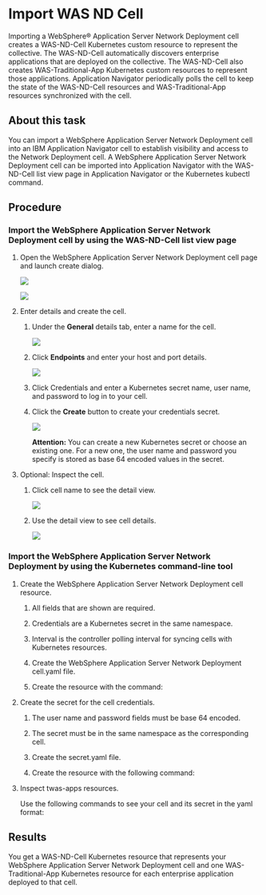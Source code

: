 # Import WAS ND Cell  

Importing a WebSphere® Application Server Network Deployment cell creates a WAS-ND-Cell Kubernetes custom resource to 
represent the collective. The WAS-ND-Cell automatically discovers enterprise applications that are deployed on the collective.
The WAS-ND-Cell also creates WAS-Traditional-App Kubernetes custom resources to represent those applications. Application 
Navigator periodically polls the cell to keep the state of the WAS-ND-Cell resources and WAS-Traditional-App resources 
synchronized with the cell.

## About this task

You can import a WebSphere Application Server Network Deployment cell into an IBM Application Navigator cell to establish 
visibility and access to the Network Deployment cell. A WebSphere Application Server Network Deployment cell can be imported 
into Application Navigator with the WAS-ND-Cell list view page in Application Navigator or the Kubernetes kubectl command.

## Procedure

### Import the WebSphere Application Server Network Deployment cell by using the WAS-ND-Cell list view page

  1. Open the WebSphere Application Server Network Deployment cell page and launch create dialog.

     ![](https://github.com/IBM/appnav/blob/master/images/importcell.1.png)

     ![](https://github.com/IBM/appnav/blob/master/images/importcell.2.png)

  1. Enter details and create the cell.

     1. Under the **General** details tab, enter a name for the cell.

        ![](https://github.com/IBM/appnav/blob/master/images/importcell.3.png)

     1. Click **Endpoints** and enter your host and port details.

        ![](https://github.com/IBM/appnav/blob/master/images/importcell.4.png)

     1. Click Credentials and enter a Kubernetes secret name, user name, and password to log in to your cell.

     1. Click the **Create** button to create your credentials secret.

        ![](https://github.com/IBM/appnav/blob/master/images/importcell.5.png)

        **Attention:** You can create a new Kubernetes secret or choose an existing one. For a new one, the user name and 
        password you specify is stored as base 64 encoded values in the secret.

  1. Optional: Inspect the cell.

     1. Click cell name to see the detail view.

        ![](https://github.com/IBM/appnav/blob/master/images/importcell.6.png)

     1. Use the detail view to see cell details.

        ![](https://github.com/IBM/appnav/blob/master/images/importcell.7.png)


### Import the WebSphere Application Server Network Deployment by using the Kubernetes command-line tool

1.	Create the WebSphere Application Server Network Deployment cell resource.
    1. All fields that are shown are required.
    1. Credentials are a Kubernetes secret in the same namespace.
    1. Interval is the controller polling interval for syncing cells with Kubernetes resources.
    1. Create the WebSphere Application Server Network Deployment cell.yaml file.

    1. Create the resource with the command:
    
1. Create the secret for the cell credentials.
   1. The user name and password fields must be base 64 encoded.
   1. The secret must be in the same namespace as the corresponding cell.
   1. Create the secret.yaml file.

   1. Create the resource with the following command:
   
1.	Inspect twas-apps resources.

    Use the following commands to see your cell and its secret in the yaml format:

## Results

You get a WAS-ND-Cell Kubernetes resource that represents your WebSphere Application Server Network Deployment cell and 
one WAS-Traditional-App Kubernetes resource for each enterprise application deployed to that cell.

